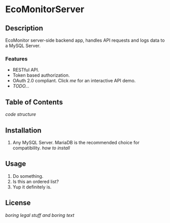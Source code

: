 # EcoMonitorServer

## Description

EcoMonitor server-side backend app, handles API requests and logs data to a MySQL Server.

### Features

+ RESTful API.
+ Token based authorization.
+ OAuth 2.0 compliant. Click *me* for an interactive API demo.
+ *TODO...*

## Table of Contents

*code structure*

## Installation

1. Any MySQL Server. MariaDB is the recommended choice for compatibility.
*how to install*

## Usage

1. Do something.
2. Is this an ordered list?
3. Yup it definitely is.

## License

*boring legal stuff and boring text*